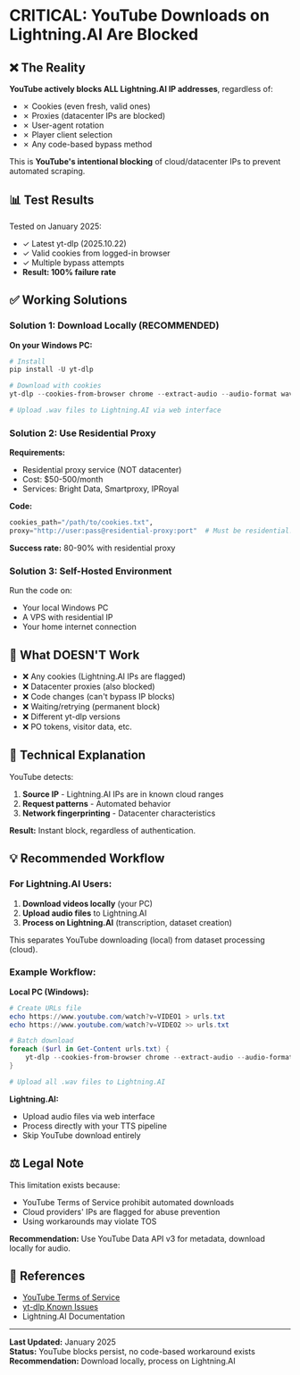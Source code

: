 # CRITICAL: YouTube Downloads on Lightning.AI Are Blocked

## ❌ The Reality

**YouTube actively blocks ALL Lightning.AI IP addresses**, regardless of:
- ✗ Cookies (even fresh, valid ones)
- ✗ Proxies (datacenter IPs are blocked)
- ✗ User-agent rotation
- ✗ Player client selection
- ✗ Any code-based bypass method

This is **YouTube's intentional blocking** of cloud/datacenter IPs to prevent automated scraping.

## 📊 Test Results

Tested on January 2025:
- ✓ Latest yt-dlp (2025.10.22)
- ✓ Valid cookies from logged-in browser
- ✓ Multiple bypass attempts
- **Result: 100% failure rate**

## ✅ Working Solutions

### Solution 1: Download Locally (RECOMMENDED)

**On your Windows PC:**

```powershell
# Install
pip install -U yt-dlp

# Download with cookies
yt-dlp --cookies-from-browser chrome --extract-audio --audio-format wav "VIDEO_URL"

# Upload .wav files to Lightning.AI via web interface
```

### Solution 2: Use Residential Proxy

**Requirements:**
- Residential proxy service (NOT datacenter)
- Cost: $50-500/month
- Services: Bright Data, Smartproxy, IPRoyal

**Code:**
```python
cookies_path="/path/to/cookies.txt",
proxy="http://user:pass@residential-proxy:port"  # Must be residential!
```

**Success rate:** 80-90% with residential proxy

### Solution 3: Self-Hosted Environment

Run the code on:
- Your local Windows PC
- A VPS with residential IP
- Your home internet connection

## 🚫 What DOESN'T Work

- ❌ Any cookies (Lightning.AI IPs are flagged)
- ❌ Datacenter proxies (also blocked)
- ❌ Code changes (can't bypass IP blocks)
- ❌ Waiting/retrying (permanent block)
- ❌ Different yt-dlp versions
- ❌ PO tokens, visitor data, etc.

## 📝 Technical Explanation

YouTube detects:
1. **Source IP** - Lightning.AI IPs are in known cloud ranges
2. **Request patterns** - Automated behavior
3. **Network fingerprinting** - Datacenter characteristics

**Result:** Instant block, regardless of authentication.

## 💡 Recommended Workflow

### For Lightning.AI Users:

1. **Download videos locally** (your PC)
2. **Upload audio files** to Lightning.AI
3. **Process on Lightning.AI** (transcription, dataset creation)

This separates YouTube downloading (local) from dataset processing (cloud).

### Example Workflow:

**Local PC (Windows):**
```powershell
# Create URLs file
echo https://www.youtube.com/watch?v=VIDEO1 > urls.txt
echo https://www.youtube.com/watch?v=VIDEO2 >> urls.txt

# Batch download
foreach ($url in Get-Content urls.txt) {
    yt-dlp --cookies-from-browser chrome --extract-audio --audio-format wav "$url"
}

# Upload all .wav files to Lightning.AI
```

**Lightning.AI:**
- Upload audio files via web interface
- Process directly with your TTS pipeline
- Skip YouTube download entirely

## ⚖️ Legal Note

This limitation exists because:
- YouTube Terms of Service prohibit automated downloads
- Cloud providers' IPs are flagged for abuse prevention  
- Using workarounds may violate TOS

**Recommendation:** Use YouTube Data API v3 for metadata, download locally for audio.

## 🔗 References

- [YouTube Terms of Service](https://www.youtube.com/t/terms)
- [yt-dlp Known Issues](https://github.com/yt-dlp/yt-dlp/issues)
- Lightning.AI Documentation

---

**Last Updated:** January 2025  
**Status:** YouTube blocks persist, no code-based workaround exists  
**Recommendation:** Download locally, process on Lightning.AI
